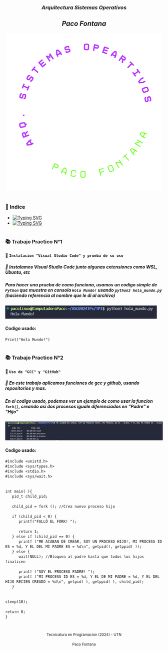 <h3 align="center"><em>Arquitectura Sistemas Operativos</em></h3>
<h2 align="center"><em>Paco Fontana</em></h2>

<h6 align="center">
<img src="caratula_arqsisop.png" title="Caratula Arq. Sistemas Operativos" alt="Caratula Arq. Sistemas Operativos"></h6>

#

### 📑 Indice
- <a href="#📚-trabajo-practico-n°1">![Typing SVG](https://readme-typing-svg.demolab.com?font=Fira+Code&size=13&pause=1000&center=true&vCenter=true&repeat=false&random=false&width=180&height=15&lines=Trabajo+Practico+N%C2%B01)</a>
- <a href="#📚-trabajo-practico-n°2">![Typing SVG](https://readme-typing-svg.demolab.com?font=Fira+Code&size=13&pause=1000&center=true&vCenter=true&repeat=false&random=false&width=180&height=15&lines=Trabajo+Practico+N%C2%B02)</a>

#
<a name="tp1"></a>
### 📚 Trabajo Practico N°1
#### 📖 `Instalacion "Visual Studio Code" y prueba de su uso`
##### 📃 Instalamos **Visual Studio Code** junto algunas extensiones como **WSL**, **Ubuntu**, etc

##### Para hacer una prueba de como funciona, usamos un codigo simple de `Python` que muestra en consola `Hola Mundo!` usando `python3 hola_mundo.py` _(haciendo referencia al nombre que le di al archivo)_
<img src="TP1/hola_mundo.png" alt="Prueba de VSC usando un codigo de Python" title="Prueba de VSC usando un codigo de Python">

#### Codigo usado:
```
Print("Hola Mundo!")
```

<a name="tp2"></a>
# 
### 📚 Trabajo Practico N°2
#### 📖 `Uso de "GCC" y "GitHub"`
##### 📃 En este trabajo aplicamos funciones de **gcc** y **github**, usando repositorios y mas.

##### En el codigo usado, podemos ver un ejemplo de como usar la funcion `fork()`, creando asi dos procesos iguale diferenciados en "Padre" e "Hijo"
<img src="TP2/imagen_procesos.png" alt="Muestra de funcion ps al usar el codigo" title="Muestra de funcion ps al usar el codigo">

#### Codigo usado:
```
#include <unistd.h>
#include <sys/types.h>
#include <stdio.h>
#include <sys/wait.h>


int main( ){
   pid_t child_pid;

   child_pid = fork (); //Crea nuevo proceso hijo

   if (child_pid < 0) {
      printf("FALLÓ EL FORK! ");

      return 1;
   } else if (child_pid == 0) {
      printf ("ME ACABAN DE CREAR, SOY UN PROCESO HIJO!, MI PROCESS ID ES = %d, Y EL DEL MI PADRE ES = %d\n", getpid(), getppid( ));
   } else {
      wait(NULL); //Bloquea al padre hasta que todos los hijos finalicen

      printf ("SOY EL PROCESO PADRE! ");
      printf ("MI PROCESS ID ES = %d, Y EL DE MI PADRE = %d, Y EL DEL HIJO RECIEN CREADO = %d\n", getpid( ), getppid( ), child_pid);
   }


sleep(10);

return 0;
}
```

#

<p align="center">
<small>Tecnicatura en Programacion (2024) - UTN</small>
</p>
<p align="center">
<small>Paco Fontana</small>
</p>